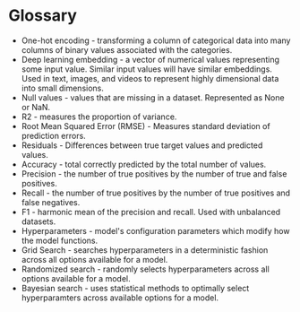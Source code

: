 # Glossary
  -  One-hot encoding - transforming a column of categorical data into many columns of binary values associated with the categories.
  -  Deep learning embedding - a vector of numerical values representing some input value. Similar input values will have similar embeddings. Used in text, images, and videos to represent highly dimensional data into small dimensions.
 -   Null values - values that are missing in a dataset. Represented as None or NaN.
 -   R2 - measures the proportion of variance.
 -   Root Mean Squared Error (RMSE) - Measures standard deviation of prediction errors.
 -   Residuals - Differences between true target values and predicted values.
 -   Accuracy - total correctly predicted by the total number of values.
 -   Precision - the number of true positives by the number of true and false positives.
 -   Recall - the number of true positives by the number of true positives and false negatives.
 -   F1 - harmonic mean of the precision and recall. Used with unbalanced datasets.
 -   Hyperparameters - model's configuration parameters which modify how the model functions.
 -   Grid Search - searches hyperparameters in a deterministic fashion across all options available for a model.
  -  Randomized search - randomly selects hyperparameters across all options available for a model.
 -   Bayesian search - uses statistical methods to optimally select hyperparamters across available options for a model.

